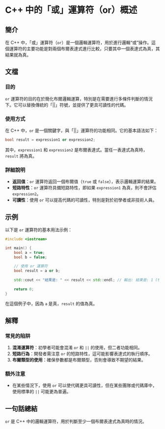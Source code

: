 <!--
Meta Description: # C++ 中的「或」運算符（or）概述 ## 簡介 在 C++ 中，「或」運算符（`or`）是一個邏輯運算符，用於進行邏輯“或”操作。這個運算符的主要功能是對兩個布爾表達式進行比較，只要其中一個表達式為真，其結果就為真。 ## 文檔 ### 目的 `or` 運算符的目的在於簡化布爾邏輯運算，特別是...
Meta Keywords: result, bool, 運算符, expression1, expression2
-->

# C++ 中的「或」運算符（or）概述

## 簡介
在 C++ 中，「或」運算符（`or`）是一個邏輯運算符，用於進行邏輯“或”操作。這個運算符的主要功能是對兩個布爾表達式進行比較，只要其中一個表達式為真，其結果就為真。

## 文檔
### 目的
`or` 運算符的目的在於簡化布爾邏輯運算，特別是在需要進行多條件判斷的情況下。它可以替換傳統的「||」符號，並提供了更具可讀性的代碼。

### 使用方式
在 C++ 中，`or` 是一個關鍵字，與「||」運算符的功能相同。它的基本語法如下：

```cpp
bool result = expression1 or expression2;
```

其中，`expression1` 和 `expression2` 是布爾表達式。當任一表達式為真時，`result` 將為真。

### 詳細說明
- **返回值**：`or` 運算符返回一個布爾值（`true` 或 `false`），表示邏輯運算的結果。
- **短路特性**：`or` 運算符具備短路特性，即如果 `expression1` 為真，則不會評估 `expression2`。
- **可讀性**：使用 `or` 可以提高代碼的可讀性，特別是對於初學者或非技術人員。

## 示例
以下是 `or` 運算符的基本用法示例：

```cpp
#include <iostream>

int main() {
    bool a = true;
    bool b = false;
    
    // 使用 or 運算符
    bool result = a or b;
    
    std::cout << "結果是: " << result << std::endl; // 輸出: 結果是: 1 (true)
    
    return 0;
}
```

在這個例子中，因為 `a` 是真，`result` 的值為真。

## 解釋
### 常見的陷阱
1. **混淆運算符**：初學者可能會混淆 `or` 和 `||` 的使用，但二者功能相同。
2. **短路行為**：開發者需注意 `or` 的短路特性，這可能影響表達式的執行順序。
3. **布爾類型的使用**：確保參數都是布爾類型，否則會導致不期望的結果。

### 額外注意
- 在某些情況下，使用 `or` 可以使代碼更具可讀性，但在某些團隊或代碼庫中，使用標準的 `||` 可能更為普遍。

## 一句話總結
`or` 是 C++ 中的邏輯運算符，用於判斷至少一個布爾表達式為真時的情況。